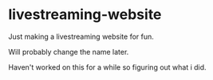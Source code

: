 # livestreaming-website

Just making a livestreaming website for fun. 

Will probably change the name later.

Haven't worked on this for a while so figuring out what i did.
